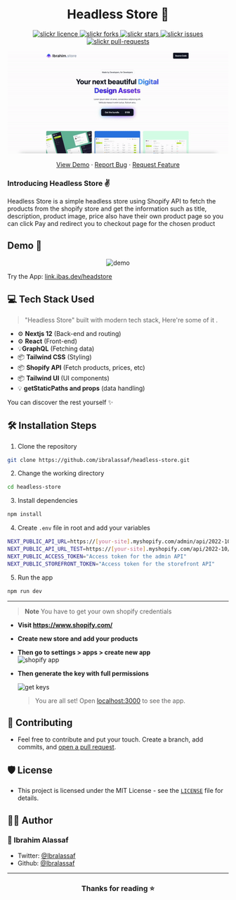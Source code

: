 <p align="center">

</p>
<h1 align="center">Headless Store 🛒</h1>

<p align="center">
<a href="https://github.com/ibralassaf/headless-store/blob/master/LICENSE" target="blank">
<img src="https://img.shields.io/github/license/saviomartin/slickr?style=flat-square" alt="slickr licence" />
</a>
<a href="https://github.com/ibralassaf/headless-store/fork" target="blank">
<img src="https://img.shields.io/github/forks/ibralassaf/headless-store?style=flat-square" alt="slickr forks"/>
</a>
<a href="https://github.com/ibralassaf/headless-store/stargazers" target="blank">
<img src="https://img.shields.io/github/stars/ibralassaf/headless-store?style=flat-square" alt="slickr stars"/>
</a>
<a href="https://github.com/ibralassaf/headless-store/issues" target="blank">
<img src="https://img.shields.io/github/issues/ibralassaf/headless-store?style=flat-square" alt="slickr issues"/>
</a>
<a href="https://github.com/ibralassaf/headless-store/pulls" target="blank">
<img src="https://img.shields.io/github/issues-pr/ibralassaf/headless-store?style=flat-square" alt="slickr pull-requests"/>
</a>

</p>

<p align="center"><img src="/public/headless-store-gif.gif" alt="headless-store gif" width="550" /></p>

<p align="center">
    <a href="https://link.ibas.dev/headstore">View Demo</a>
    ·
    <a href="https://github.com/ibralassaf/headless-store/issues/new/choose">Report Bug</a>
    ·
    <a href="https://github.com/ibralassaf/headless-store/issues/new/choose">Request Feature</a>
</p>

### Introducing Headless Store ✌️

Headless Store is a simple headless store using Shopify API to fetch the products from the shopify store and get the information such as title, description, product image, price also have their own product page so you can click Pay and redirect you to checkout page for the chosen product

## Demo 🚀

<p align="center">
<img src="https://i.imgur.com/3jcgJgj_d.webp?maxwidth=760&fidelity=grand" alt="demo">
</p>
Try the App:
<a href="https://link.ibas.dev/headstore">link.ibas.dev/headstore</a>

## 💻 Tech Stack Used

> "Headless Store" built with modern tech stack, Here're some of it .

- ⚙️ **Nextjs 12** (Back-end and routing)
- ⚙️ **React** (Front-end)
- 💡**GraphQL** (Fetching data)
- 📦 **Tailwind CSS** (Styling)
- 📦 **Shopify API** (Fetch products, prices, etc)
- 📦 **Tailwind UI** (UI components)
- 💡 **getStaticPaths and props** (data handling)

You can discover the rest yourself ✨️

## 🛠️ Installation Steps

1. Clone the repository

```bash
git clone https://github.com/ibralassaf/headless-store.git
```

2. Change the working directory

```bash
cd headless-store
```

3. Install dependencies

```bash
npm install
```

4. Create `.env` file in root and add your variables

```bash
NEXT_PUBLIC_API_URL=https://[your-site].myshopify.com/admin/api/2022-10/graphql.json "For admin API"
NEXT_PUBLIC_API_URL_TEST=https://[your-site].myshopify.com/api/2022-10/graphql.json "For storefront API"
NEXT_PUBLIC_ACCESS_TOKEN="Access token for the admin API"
NEXT_PUBLIC_STOREFRONT_TOKEN="Access token for the storefront API"
```

5. Run the app

```bash
npm run dev
```

---

> **Note**
> You have to get your own shopify credentials

- **Visit https://www.shopify.com/**
- **Create new store and add your products**
- **Then go to settings > apps > create new app**
  <br/>
  <img src="https://i.imgur.com/x4XCMwG.png" alt="shopify app">
  <br/>
- **Then generate the key with full permissions**

  <img src="https://i.imgur.com/44ZAWh8.png" alt="get keys">
  <br/>

  > You are all set! Open [localhost:3000](http://localhost:3000/) to see the app.

## 🍰 Contributing

- Feel free to contribute and put your touch. Create a branch, add commits, and [open a pull request](https://github.com/ibralassaf/spotify-clone/compare).

## 🛡️ License

- This project is licensed under the MIT License - see the [`LICENSE`](LICENSE) file for details.

## 👨‍💻 Author

### 👤 Ibrahim Alassaf

- Twitter: [@Ibralassaf](https://twitter.com/Ibralassaf)
- Github: [@Ibralassaf](https://github.com/Ibralassaf)

---

<h3 align="center">
Thanks for reading ⭐️
</h3>
